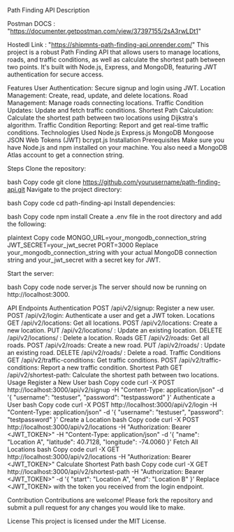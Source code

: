 Path Finding API
Description

Postman DOCS : "https://documenter.getpostman.com/view/37397155/2sA3rwLDt1"

Hostedl Link : "https://shipmnts-path-finding-api.onrender.com/"
This project is a robust Path Finding API that allows users to manage locations, roads, and traffic conditions, as well as calculate the shortest path between two points. It's built with Node.js, Express, and MongoDB, featuring JWT authentication for secure access.

Features
User Authentication: Secure signup and login using JWT.
Location Management: Create, read, update, and delete locations.
Road Management: Manage roads connecting locations.
Traffic Condition Updates: Update and fetch traffic conditions.
Shortest Path Calculation: Calculate the shortest path between two locations using Dijkstra's algorithm.
Traffic Condition Reporting: Report and get real-time traffic conditions.
Technologies Used
Node.js
Express.js
MongoDB
Mongoose
JSON Web Tokens (JWT)
bcrypt.js
Installation
Prerequisites
Make sure you have Node.js and npm installed on your machine. You also need a MongoDB Atlas account to get a connection string.

Steps
Clone the repository:

bash
Copy code
git clone https://github.com/yourusername/path-finding-api.git
Navigate to the project directory:

bash
Copy code
cd path-finding-api
Install dependencies:

bash
Copy code
npm install
Create a .env file in the root directory and add the following:

plaintext
Copy code
MONGO_URL=your_mongodb_connection_string
JWT_SECRET=your_jwt_secret
PORT=3000
Replace your_mongodb_connection_string with your actual MongoDB connection string and your_jwt_secret with a secret key for JWT.

Start the server:

bash
Copy code
node server.js
The server should now be running on http://localhost:3000.

API Endpoints
Authentication
POST /api/v2/signup: Register a new user.
POST /api/v2/login: Authenticate a user and get a JWT token.
Locations
GET /api/v2/locations: Get all locations.
POST /api/v2/locations: Create a new location.
PUT /api/v2/locations/
: Update an existing location.
DELETE /api/v2/locations/
: Delete a location.
Roads
GET /api/v2/roads: Get all roads.
POST /api/v2/roads: Create a new road.
PUT /api/v2/roads/
: Update an existing road.
DELETE /api/v2/roads/
: Delete a road.
Traffic Conditions
GET /api/v2/traffic-conditions: Get traffic conditions.
POST /api/v2/traffic-conditions: Report a new traffic condition.
Shortest Path
GET /api/v2/shortest-path: Calculate the shortest path between two locations.
Usage
Register a New User
bash
Copy code
curl -X POST http://localhost:3000/api/v2/signup -H "Content-Type: application/json" -d '{
  "username": "testuser",
  "password": "testpassword"
}'
Authenticate a User
bash
Copy code
curl -X POST http://localhost:3000/api/v2/login -H "Content-Type: application/json" -d '{
  "username": "testuser",
  "password": "testpassword"
}'
Create a Location
bash
Copy code
curl -X POST http://localhost:3000/api/v2/locations -H "Authorization: Bearer <JWT_TOKEN>" -H "Content-Type: application/json" -d '{
  "name": "Location A",
  "latitude": 40.7128,
  "longitude": -74.0060
}'
Fetch All Locations
bash
Copy code
curl -X GET http://localhost:3000/api/v2/locations -H "Authorization: Bearer <JWT_TOKEN>"
Calculate Shortest Path
bash
Copy code
curl -X GET http://localhost:3000/api/v2/shortest-path -H "Authorization: Bearer <JWT_TOKEN>" -d '{
  "start": "Location A",
  "end": "Location B"
}'
Replace <JWT_TOKEN> with the token you received from the login endpoint.

Contribution
Contributions are welcome! Please fork the repository and submit a pull request for any changes you would like to make.

License
This project is licensed under the MIT License.

